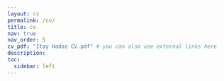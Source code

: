 ```yaml
---
layout: cv
permalink: /cv/
title: cv
nav: true
nav_order: 5
cv_pdf: "Itay Hadas CV.pdf" # you can also use external links here
description: 
toc:
  sidebar: left
---
```

